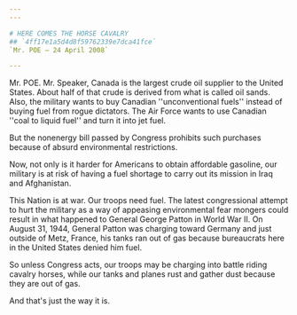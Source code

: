 ```yaml
---
---

# HERE COMES THE HORSE CAVALRY
## `4ff17e1a5d4d8f59762339e7dca41fce`
`Mr. POE — 24 April 2008`

---
```



Mr. POE. Mr. Speaker, Canada is the largest crude oil supplier to the 
United States. About half of that crude is derived from what is called 
oil sands. Also, the military wants to buy Canadian ''unconventional 
fuels'' instead of buying fuel from rogue dictators. The Air Force 
wants to use Canadian ''coal to liquid fuel'' and turn it into jet 
fuel.

But the nonenergy bill passed by Congress prohibits such purchases 
because of absurd environmental restrictions.

Now, not only is it harder for Americans to obtain affordable 
gasoline, our military is at risk of having a fuel shortage to carry 
out its mission in Iraq and Afghanistan.

This Nation is at war. Our troops need fuel. The latest congressional 
attempt to hurt the military as a way of appeasing environmental fear 
mongers could result in what happened to General George Patton in World 
War II. On August 31, 1944, General Patton was charging toward Germany 
and just outside of Metz, France, his tanks ran out of gas because 
bureaucrats here in the United States denied him fuel.

So unless Congress acts, our troops may be charging into battle 
riding cavalry horses, while our tanks and planes rust and gather dust 
because they are out of gas.

And that's just the way it is.
